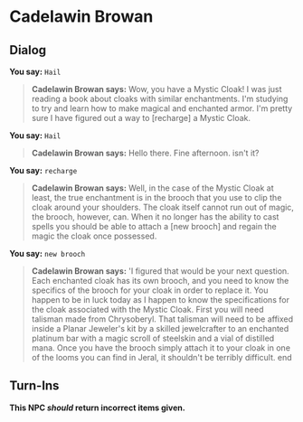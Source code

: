 # Cadelawin Browan



## Dialog

**You say:** `Hail`



>**Cadelawin Browan says:** Wow, you have a Mystic Cloak! I was just reading a book about cloaks with similar enchantments. I'm studying to try and learn how to make magical and enchanted armor. I'm pretty sure I have figured out a way to [recharge] a Mystic Cloak.

**You say:** `Hail`



>**Cadelawin Browan says:** Hello there.  Fine afternoon. isn't it?

**You say:** `recharge`



>**Cadelawin Browan says:** Well, in the case of the Mystic Cloak at least, the true enchantment is in the brooch that you use to clip the cloak around your shoulders. The cloak itself cannot run out of magic, the brooch, however, can. When it no longer has the ability to cast spells you should be able to attach a [new brooch] and regain the magic the cloak once possessed.

**You say:** `new brooch`



>**Cadelawin Browan says:** 'I figured that would be your next question. Each enchanted cloak has its own brooch, and you need to know the specifics of the brooch for your cloak in order to replace it. You happen to be in luck today as I happen to know the specifications for the cloak associated with the Mystic Cloak. First you will need talisman made from Chrysoberyl. That talisman will need to be affixed inside a Planar Jeweler's kit by a skilled jewelcrafter to an enchanted platinum bar with a magic scroll of steelskin and a vial of distilled mana. Once you have the brooch simply attach it to your cloak in one of the looms you can find in Jeral, it shouldn't be terribly difficult.
end



## Turn-Ins



**This NPC *should* return incorrect items given.**





